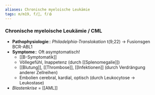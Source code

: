 ```yaml
---
aliases: Chronische myeloische Leukämie
tags: m/m19, f/🦀, f/🩸
---
```

### Chronische myeloische Leukämie / CML
- **Pathophysiologie**:: *Philadelphia-Translokation* t(9;22) → Fusionsgen BCR-ABL1
- **Symptome**:: Oft asymptomatisch!
	- [[B-Symptomatik]]
	- Völlegefühl, Inappetenz (durch [[Splenomegalie]])
	- [[Blutung]], [[Thrombose]], [[Infektionen]] (durch Verdrängung anderer Zellreihen)
	- Embolien cerebral, kardial, optisch (durch Leukocytose → Leukostase)
- *Blastenkrise* = [[AML]]